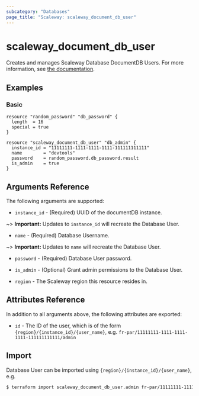```yaml
---
subcategory: "Databases"
page_title: "Scaleway: scaleway_document_db_user"
---
```


# scaleway_document_db_user

Creates and manages Scaleway Database DocumentDB Users.
For more information, see [the documentation](https://www.scaleway.com/en/developers/api/document_db/).

## Examples

### Basic

```hcl
resource "random_password" "db_password" {
  length  = 16
  special = true
}

resource "scaleway_document_db_user" "db_admin" {
  instance_id = "11111111-1111-1111-1111-111111111111"
  name        = "devtools"
  password    = random_password.db_password.result
  is_admin    = true
}
```

## Arguments Reference

The following arguments are supported:

- `instance_id` - (Required) UUID of the documentDB instance.

~> **Important:** Updates to `instance_id` will recreate the Database User.

- `name` - (Required) Database Username.

~> **Important:** Updates to `name` will recreate the Database User.

- `password` - (Required) Database User password.

- `is_admin` - (Optional) Grant admin permissions to the Database User.

- `region` - The Scaleway region this resource resides in.

## Attributes Reference

In addition to all arguments above, the following attributes are exported:

- `id` - The ID of the user, which is of the form `{region}/{instance_id}/{user_name}`, e.g. `fr-par/11111111-1111-1111-1111-111111111111/admin`

## Import

Database User can be imported using `{region}/{instance_id}/{user_name}`, e.g.

```bash
$ terraform import scaleway_document_db_user.admin fr-par/11111111-1111-1111-1111-111111111111/admin
```
